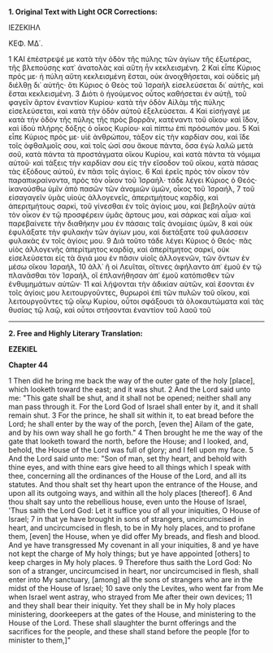 **1. Original Text with Light OCR Corrections:**

ΙΕΖΕΚΙΗΛ

ΚΕΦ. ΜΔ΄.

1 ΚΑΙ ἐπέστρεψέ με κατὰ τὴν ὁδὸν τῆς πύλης τῶν ἁγίων τῆς ἐξωτέρας, τῆς βλεπούσης κατ᾿ ἀνατολὰς καὶ αὕτη ἦν κεκλεισμένη.
2 Καὶ εἶπε Κύριος πρός με· ἡ πύλη αὕτη κεκλεισμένη ἔσται, οὐκ ἀνοιχθήσεται, καὶ οὐδεὶς μὴ διέλθῃ δι᾿ αὐτῆς· ὅτι Κύριος ὁ Θεὸς τοῦ Ἰσραὴλ εἰσελεύσεται δι᾿ αὐτῆς, καὶ ἔσται κεκλεισμένη.
3 Διότι ὁ ἡγούμενος οὗτος καθήσεται ἐν αὐτῇ, τοῦ φαγεῖν ἄρτον ἐναντίον Κυρίου· κατὰ τὴν ὁδὸν Αἰλὰμ τῆς πύλης εἰσελεύσεται, καὶ κατὰ τὴν ὁδὸν αὐτοῦ ἐξελεύσεται.
4 Καὶ εἰσήγαγέ με κατὰ τὴν ὁδὸν τῆς πύλης τῆς πρὸς βορρᾶν, κατέναντι τοῦ οἴκου· καὶ ἴδον, καὶ ἰδοὺ πλήρης δόξης ὁ οἶκος Κυρίου· καὶ πίπτω ἐπὶ πρόσωπόν μου.
5 Καὶ εἶπε Κύριος πρός με· υἱὲ ἀνθρώπου, τάξον εἰς τὴν καρδίαν σου, καὶ ἴδε τοῖς ὀφθαλμοῖς σου, καὶ τοῖς ὠσί σου ἄκουε πάντα, ὅσα ἐγὼ λαλῶ μετὰ σοῦ, κατὰ πάντα τὰ προστάγματα οἴκου Κυρίου, καὶ κατὰ πάντα τὰ νόμιμα αὐτοῦ· καὶ τάξεις τὴν καρδίαν σου εἰς τὴν εἴσοδον τοῦ οἴκου, κατὰ πάσας τὰς ἐξόδους αὐτοῦ, ἐν πᾶσι τοῖς ἁγίοις.
6 Καὶ ἐρεῖς πρὸς τὸν οἶκον τὸν παραπικραίνοντα, πρὸς τὸν οἶκον τοῦ Ἰσραήλ· τάδε λέγει Κύριος ὁ Θεός· ἱκανούσθω ὑμῖν ἀπὸ πασῶν τῶν ἀνομιῶν ὑμῶν, οἶκος τοῦ Ἰσραήλ,
7 τοῦ εἰσαγαγεῖν ὑμᾶς υἱοὺς ἀλλογενεῖς, ἀπεριτμήτους καρδίᾳ, καὶ ἀπεριτμήτους σαρκί, τοῦ γίνεσθαι ἐν τοῖς ἁγίοις μου, καὶ βεβηλοῦν αὐτὰ τὸν οἶκον ἐν τῷ προσφέρειν ὑμᾶς ἄρτους μου, καὶ σάρκας καὶ αἷμα· καὶ παρεβαίνετε τὴν διαθήκην μου ἐν πάσαις ταῖς ἀνομίαις ὑμῶν,
8 καὶ οὐκ ἐφυλάξατε τὴν φυλακὴν τῶν ἁγίων μου, καὶ διετάξατε τοῦ φυλάσσειν φυλακὰς ἐν τοῖς ἁγίοις μου.
9 Διὰ τοῦτο τάδε λέγει Κύριος ὁ Θεός· πᾶς υἱὸς ἀλλογενὴς ἀπερίτμητος καρδίᾳ, καὶ ἀπερίτμητος σαρκί, οὐκ εἰσελεύσεται εἰς τὰ ἅγιά μου ἐν πᾶσιν υἱοῖς ἀλλογενῶν, τῶν ὄντων ἐν μέσω οἴκου Ἰσραήλ,
10 ἀλλ᾿ ἢ οἱ Λευῖται, οἵτινες ἀφήλαντο ἀπ᾿ ἐμοῦ ἐν τῷ πλανᾶσθαι τὸν Ἰσραήλ, οἳ ἐπλανήθησαν ἀπ᾿ ἐμοῦ κατόπισθεν τῶν ἐνθυμημάτων αὐτῶν·
11 καὶ λήψονται τὴν ἀδικίαν αὐτῶν, καὶ ἔσονται ἐν τοῖς ἁγίοις μου λειτουργοῦντες, θυρωροὶ ἐπὶ τῶν πυλῶν τοῦ οἴκου, καὶ λειτουργοῦντες τῷ οἴκῳ Κυρίου, οὗτοι σφάξουσι τὰ ὁλοκαυτώματα καὶ τὰς θυσίας τῷ λαῷ, καὶ οὗτοι στήσονται ἐναντίον τοῦ λαοῦ τοῦ

---

**2. Free and Highly Literary Translation:**

**EZEKIEL**

**Chapter 44**

1 Then did he bring me back the way of the outer gate of the holy [place], which looketh toward the east; and it was shut.
2 And the Lord said unto me: "This gate shall be shut, and it shall not be opened; neither shall any man pass through it. For the Lord God of Israel shall enter by it, and it shall remain shut.
3 For the prince, he shall sit within it, to eat bread before the Lord; he shall enter by the way of the porch, [even the] Ailam of the gate, and by his own way shall he go forth."
4 Then brought he me the way of the gate that looketh toward the north, before the House; and I looked, and, behold, the House of the Lord was full of glory; and I fell upon my face.
5 And the Lord said unto me: "Son of man, set thy heart, and behold with thine eyes, and with thine ears give heed to all things which I speak with thee, concerning all the ordinances of the House of the Lord, and all its statutes. And thou shalt set thy heart upon the entrance of the House, and upon all its outgoing ways, and within all the holy places [thereof].
6 And thou shalt say unto the rebellious house, even unto the House of Israel, 'Thus saith the Lord God: Let it suffice you of all your iniquities, O House of Israel;
7 in that ye have brought in sons of strangers, uncircumcised in heart, and uncircumcised in flesh, to be in My holy places, and to profane them, [even] the House, when ye did offer My breads, and flesh and blood. And ye have transgressed My covenant in all your iniquities,
8 and ye have not kept the charge of My holy things; but ye have appointed [others] to keep charges in My holy places.
9 Therefore thus saith the Lord God: No son of a stranger, uncircumcised in heart, nor uncircumcised in flesh, shall enter into My sanctuary, [among] all the sons of strangers who are in the midst of the House of Israel;
10 save only the Levites, who went far from Me when Israel went astray, who strayed from Me after their own devices;
11 and they shall bear their iniquity. Yet they shall be in My holy places ministering, doorkeepers at the gates of the House, and ministering to the House of the Lord. These shall slaughter the burnt offerings and the sacrifices for the people, and these shall stand before the people [for to minister to them,]"